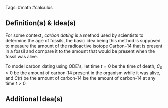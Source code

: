 Tags: #math #calculus
## Definition(s) & Idea(s)
For some context, *carbon dating* is a method used by scientists to determine the age  of fossils, the basic idea being this method is supposed to measure the amount of the radioactive isotope     Carbon-14 that is present in a fossil and compare it to the amount that would be present when the fossil was alive.

To model carbon dating using ODE's, let time $t=0$ be the time of death, $C_0 > 0$ be the amount of carbon-14 present in the organism while it was alive, and $C(t)$ be the amount of carbon-14 be the amount of carbon-14 at any time $t>0$ 
## Additional Idea(s)


